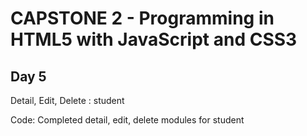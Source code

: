 # CAPSTONE 2 - Programming in HTML5 with JavaScript and CSS3

## Day 5
Detail, Edit, Delete : student

Code: Completed detail, edit, delete modules for student

[](create.png)

[](edit.png)

[](delete.png)